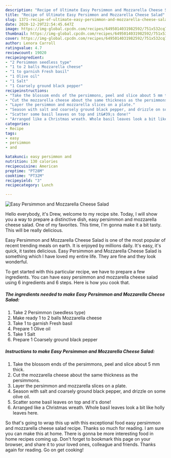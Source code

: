 ```yaml
---
description: "Recipe of Ultimate Easy Persimmon and Mozzarella Cheese Salad"
title: "Recipe of Ultimate Easy Persimmon and Mozzarella Cheese Salad"
slug: 1371-recipe-of-ultimate-easy-persimmon-and-mozzarella-cheese-salad
date: 2020-12-29T22:54:45.647Z
image: https://img-global.cpcdn.com/recipes/6495014031982592/751x532cq70/easy-persimmon-and-mozzarella-cheese-salad-recipe-main-photo.jpg
thumbnail: https://img-global.cpcdn.com/recipes/6495014031982592/751x532cq70/easy-persimmon-and-mozzarella-cheese-salad-recipe-main-photo.jpg
cover: https://img-global.cpcdn.com/recipes/6495014031982592/751x532cq70/easy-persimmon-and-mozzarella-cheese-salad-recipe-main-photo.jpg
author: Lenora Carroll
ratingvalue: 4.7
reviewcount: 19020
recipeingredient:
- "2 Persimmon seedless type"
- "1 to 2 balls Mozzarella cheese"
- "1 to garnish Fresh basil"
- "1 Olive oil"
- "1 Salt"
- "1 Coarsely ground black pepper"
recipeinstructions:
- "Take the blossom ends of the persimmons, peel and slice about 5 mm thick."
- "Cut the mozzarella cheese about the same thickness as the persimmons."
- "Layer the persimmon and mozzarella slices on a plate."
- "Season with salt and coarsely ground black pepper, and drizzle on some olive oil."
- "Scatter some basil leaves on top and it&#39;s done!"
- "Arranged like a Christmas wreath. Whole basil leaves look a bit like holly leaves here."
categories:
- Recipe
tags:
- easy
- persimmon
- and

katakunci: easy persimmon and 
nutrition: 130 calories
recipecuisine: American
preptime: "PT28M"
cooktime: "PT32M"
recipeyield: "3"
recipecategory: Lunch

---
```



![Easy Persimmon and Mozzarella Cheese Salad](https://img-global.cpcdn.com/recipes/6495014031982592/751x532cq70/easy-persimmon-and-mozzarella-cheese-salad-recipe-main-photo.jpg)

Hello everybody, it's Drew, welcome to my recipe site. Today, I will show you a way to prepare a distinctive dish, easy persimmon and mozzarella cheese salad. One of my favorites. This time, I'm gonna make it a bit tasty. This will be really delicious.

Easy Persimmon and Mozzarella Cheese Salad is one of the most popular of recent trending meals on earth. It is enjoyed by millions daily. It's easy, it's quick, it tastes delicious. Easy Persimmon and Mozzarella Cheese Salad is something which I have loved my entire life. They are fine and they look wonderful.




To get started with this particular recipe, we have to prepare a few ingredients. You can have easy persimmon and mozzarella cheese salad using 6 ingredients and 6 steps. Here is how you cook that.

<!--inarticleads1-->

##### The ingredients needed to make Easy Persimmon and Mozzarella Cheese Salad:

1. Take 2 Persimmon (seedless type)
1. Make ready 1 to 2 balls Mozzarella cheese
1. Take 1 to garnish Fresh basil
1. Prepare 1 Olive oil
1. Take 1 Salt
1. Prepare 1 Coarsely ground black pepper




<!--inarticleads2-->

##### Instructions to make Easy Persimmon and Mozzarella Cheese Salad:

1. Take the blossom ends of the persimmons, peel and slice about 5 mm thick.
1. Cut the mozzarella cheese about the same thickness as the persimmons.
1. Layer the persimmon and mozzarella slices on a plate.
1. Season with salt and coarsely ground black pepper, and drizzle on some olive oil.
1. Scatter some basil leaves on top and it&#39;s done!
1. Arranged like a Christmas wreath. Whole basil leaves look a bit like holly leaves here.




So that's going to wrap this up with this exceptional food easy persimmon and mozzarella cheese salad recipe. Thanks so much for reading. I am sure you can make this at home. There is gonna be more interesting food in home recipes coming up. Don't forget to bookmark this page on your browser, and share it to your loved ones, colleague and friends. Thanks again for reading. Go on get cooking!
